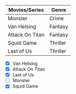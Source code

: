 | Movies/Series | Genre |
| ----------- | ----------- |
| Monster | Crime |
| Van Helsing | Fantasy |
| Attack On Titan | Fantasy |
| Squid Game | Thriller |
| Last of Us | Thriller |

- [X] Van Helsing
- [X] Attack On Titan
- [X] Last of Us
- [ ] Monster
- [X] Squid Game  
